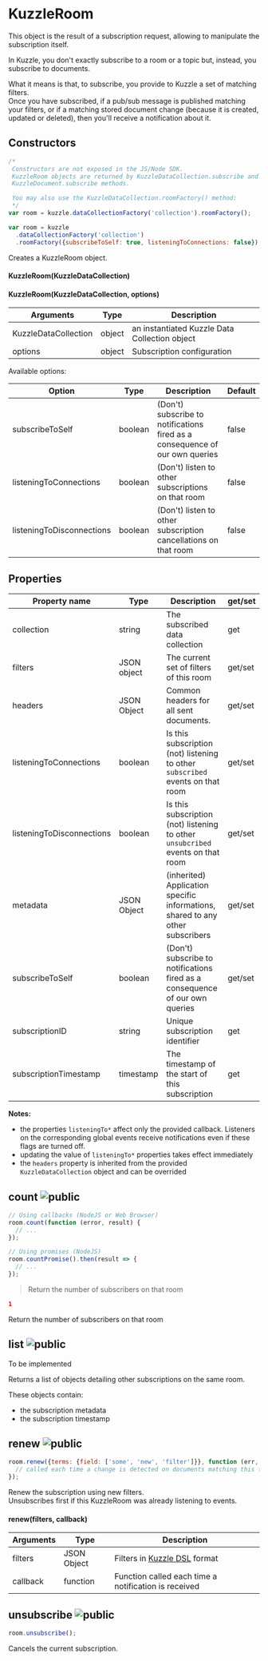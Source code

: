 # KuzzleRoom

This object is the result of a subscription request, allowing to manipulate the subscription itself.

In Kuzzle, you don't exactly subscribe to a room or a topic but, instead, you subscribe to documents.

What it means is that, to subscribe, you provide to Kuzzle a set of matching filters.  
Once you have subscribed, if a pub/sub message is published matching your filters, or if a matching stored document change (because it is created, updated or deleted), then you'll receive a notification about it.

## Constructors

```js
/*
 Constructors are not exposed in the JS/Node SDK.
 KuzzleRoom objects are returned by KuzzleDataCollection.subscribe and
 KuzzleDocument.subscribe methods.

 You may also use the KuzzleDataCollection.roomFactory() method:
 */
var room = kuzzle.dataCollectionFactory('collection').roomFactory();

var room = kuzzle
  .dataCollectionFactory('collection')
  .roomFactory({subscribeToSelf: true, listeningToConnections: false});
```


Creates a KuzzleRoom object.

#### KuzzleRoom(KuzzleDataCollection)

#### KuzzleRoom(KuzzleDataCollection, options)

| Arguments | Type | Description |
|---------------|---------|----------------------------------------|
| KuzzleDataCollection | object | an instantiated Kuzzle Data Collection object |
| options | object | Subscription configuration |

Available options:

| Option | Type | Description | Default |
|---------------|---------|----------------------------------------|---------|
| subscribeToSelf | boolean | (Don't) subscribe to notifications fired as a consequence of our own queries | false |
| listeningToConnections | boolean | (Don't) listen to other subscriptions on that room | false |
| listeningToDisconnections | boolean | (Don't) listen to other subscription cancellations on that room | false |


## Properties

| Property name | Type | Description | get/set |
|--------------|--------|-----------------------------------|---------|
| collection | string | The subscribed data collection | get |
| filters | JSON object | The current set of filters of this room | get/set |
| headers | JSON Object | Common headers for all sent documents. | get/set |
| listeningToConnections | boolean | Is this subscription (not) listening to other ``subscribed`` events on that room | get/set |
| listeningToDisconnections | boolean | Is this subscription (not) listening to other ``unsubcribed`` events on that room | get/set |
| metadata | JSON Object | (inherited) Application specific informations, shared to any other subscribers | get/set |
| subscribeToSelf | boolean | (Don't) subscribe to notifications fired as a consequence of our own queries | get/set |
| subscriptionID | string | Unique subscription identifier | get |
| subscriptionTimestamp | timestamp | The timestamp of the start of this subscription | get |

**Notes:**

* the properties ``listeningTo*`` affect only the provided callback. Listeners on the corresponding global events receive notifications even if these flags are turned off.
* updating the value of ``listeningTo*`` properties takes effect immediately
* the ``headers`` property is inherited from the provided ``KuzzleDataCollection`` object and can be overrided

## count ![public](./images/public.png)

```js
// Using callbacks (NodeJS or Web Browser)
room.count(function (error, result) {
  // ...
});

// Using promises (NodeJS)
room.countPromise().then(result => {
  // ...
});
```

> Return the number of subscribers on that room

```json
1
```

Return the number of subscribers on that room

## list ![public](./images/public.png)

<aside class="warning">
To be implemented
</aside>

Returns a list of objects detailing other subscriptions on the same room.

These objects contain:

* the subscription metadata
* the subscription timestamp

## renew ![public](./images/public.png)

```js
room.renew({terms: {field: ['some', 'new', 'filter']}}, function (err, res) {
  // called each time a change is detected on documents matching this filter
});
```

Renew the subscription using new filters.  
Unsubscribes first if this KuzzleRoom was already listening to events.

#### renew(filters, callback)


| Arguments | Type | Description |
|---------------|---------|----------------------------------------|
| filters | JSON Object | Filters in [Kuzzle DSL](https://github.com/kuzzleio/kuzzle/blob/master/docs/filters.md) format |
| callback | function | Function called each time a notification is received |

## unsubscribe ![public](./images/public.png)

```js
room.unsubscribe();
```

Cancels the current subscription.
